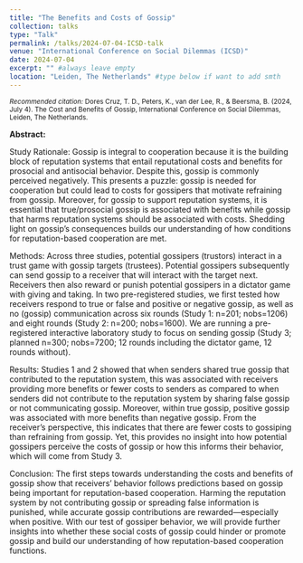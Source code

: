 ```yaml
---
title: "The Benefits and Costs of Gossip"
collection: talks
type: "Talk"
permalink: /talks/2024-07-04-ICSD-talk
venue: "International Conference on Social Dilemmas (ICSD)"
date: 2024-07-04 
excerpt: "" #always leave empty
location: "Leiden, The Netherlands" #type below if want to add smth
---
```

<small><i>Recommended citation:</i> Dores Cruz, T. D., Peters, K., van der Lee, R., &  Beersma, B. (2024, July 4). The Cost and Benefits of Gossip, International Conference on Social Dilemmas, Leiden, The Netherlands.</small>

<strong>Abstract:</strong>

Study Rationale: Gossip is integral to cooperation because it is the building block of reputation systems that entail reputational costs and benefits for prosocial and antisocial behavior. Despite this, gossip is commonly perceived negatively. This presents a puzzle: gossip is needed for cooperation but could lead to costs for gossipers that motivate refraining from gossip. Moreover, for gossip to support reputation systems, it is essential that true/prosocial gossip is associated with benefits while gossip that harms reputation systems should be associated with costs. Shedding light on gossip’s consequences builds our understanding of how conditions for reputation-based cooperation are met.

Methods: Across three studies, potential gossipers (trustors) interact in a trust game with gossip targets (trustees). Potential gossipers subsequently can send gossip to a receiver that will interact with the target next. Receivers then also reward or punish potential gossipers in a dictator game with giving and taking. In two pre-registered studies, we first tested how receivers respond to true or false and positive or negative gossip, as well as no (gossip) communication across six rounds (Study 1: n=201; nobs=1206) and eight rounds (Study 2: n=200; nobs=1600). We are running a pre-registered interactive laboratory study to focus on sending gossip (Study 3; planned n=300; nobs=7200; 12 rounds including the dictator game, 12 rounds without).

Results: Studies 1 and 2 showed that when senders shared true gossip that contributed to the reputation system, this was associated with receivers providing more benefits or fewer costs to senders as compared to when senders did not contribute to the reputation system by sharing false gossip or not communicating gossip. Moreover, within true gossip, positive gossip was associated with more benefits than negative gossip. From the receiver’s perspective, this indicates that there are fewer costs to gossiping than refraining from gossip. Yet, this provides no insight into how potential gossipers perceive the costs of gossip or how this informs their behavior, which will come from Study 3.

Conclusion: The first steps towards understanding the costs and benefits of gossip show that receivers’ behavior follows predictions based on gossip being important for reputation-based cooperation. Harming the reputation system by not contributing gossip or spreading false information is punished, while accurate gossip contributions are rewarded—especially when positive. With our test of gossiper behavior, we will provide further insights into whether these social costs of gossip could hinder or promote gossip and build our understanding of how reputation-based cooperation functions.